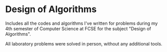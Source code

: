 # Design of Algorithms

Includes all the codes and algorithms I've written for problems during my 4th semester of Computer Science at FCSE for the subject "Design of Algorithms".

All laboratory problems were solved in person, without any additional tools.
